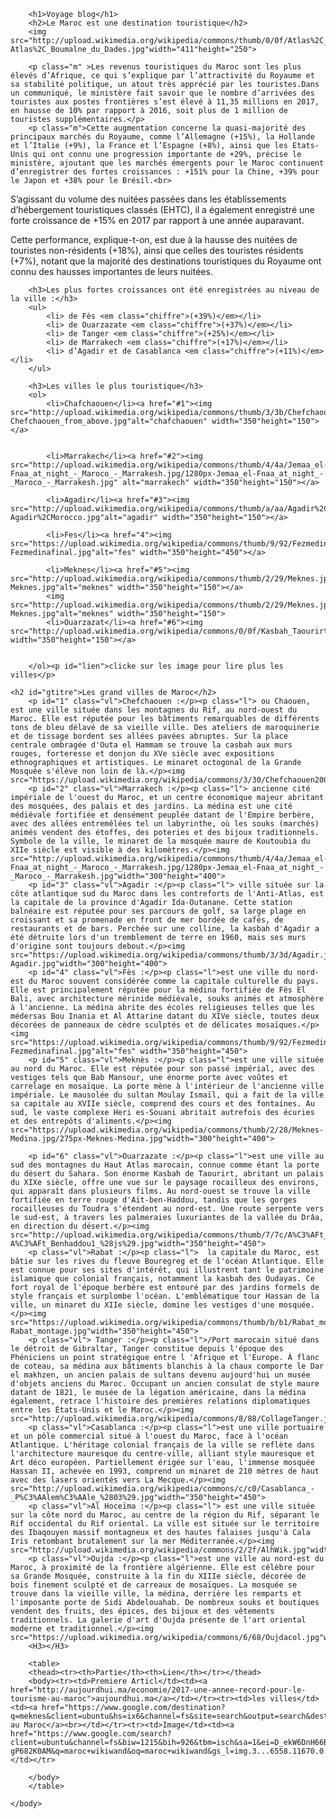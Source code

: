 <!DOCTYPE html>
<html lang="en">
<head>
        <meta charset="utf-8">
        <title>Project: Blog</title>
        <style>
        h1{color:rgb(106, 143, 113);font-family:"monospace";font-size:4em;font-style:italic;}
        h2{color:rgb(148, 139, 148);font-family:"serif";font-size:2em;font-family:normale;}
        h3{color:rgb(77, 76, 77);font-size:1em;font-family:fantasy;font-style:italic;}
        ol{background-color:rgb(179, 204, 191);font-size:17px;font-style:normal;font-family:sans-serif;}
        .chiffre{background-color:rgb(110, 143, 110);}
        #lien{color:rgb(69, 64, 69);font-size:16px;font-style:italic;}
        .vl{color:rgb(65, 74, 66);font-family:mospace;font-style:oblique;text-decoration:underline;}
        .m{font-size:16px;font-style:italic;font-family:serif;}
        .l{font-size:12px;font-family:cursive
        ;}
        table{text-align:centre;}
        a{text-decoration:none;}
        </style>
    </head>
    <body>

        <h1>Voyage blog</h1>
        <h2>Le Maroc est une destination touristique</h2>
        <img src="http://upload.wikimedia.org/wikipedia/commons/thumb/0/0f/Atlas%2C_Boumalne_du_Dades.jpg/1280px-Atlas%2C_Boumalne_du_Dades.jpg"width="411"height="250">

        <p class="m" >Les revenus touristiques du Maroc sont les plus élevés d’Afrique, ce qui s’explique par l’attractivité du Royaume et sa stabilité politique, un atout très apprécié par les touristes.Dans un communiqué, le ministère fait savoir que le nombre d’arrivées des touristes aux postes frontières s’est élevé à 11,35 millions en 2017, en hausse de 10% par rapport à 2016, soit plus de 1 million de touristes supplémentaires.</p>
        <p class="m">Cette augmentation concerne la quasi-majorité des principaux marchés du Royaume, comme l’Allemagne (+15%), la Hollande et l’Italie (+9%), la France et l’Espagne (+8%), ainsi que les Etats-Unis qui ont connu une progression importante de +29%, précise le ministère, ajoutant que les marchés émergents pour le Maroc continuent d’enregistrer des fortes croissances : +151% pour la Chine, +39% pour le Japon et +38% pour le Brésil.<br>

S’agissant du volume des nuitées passées dans les établissements d’hébergement touristiques classés (EHTC), il a également enregistré une forte croissance de +15% en 2017 par rapport à une année auparavant.<br>

Cette performance, explique-t-on, est due à la hausse des nuitées de touristes non-résidents (+18%), ainsi que celles des touristes résidents (+7%), notant que la majorité des destinations touristiques du Royaume ont connu des hausses importantes de leurs nuitées.</p>

        <h3>Les plus fortes croissances ont été enregistrées au niveau de la ville :</h3>
        <ul>
            <li> de Fès <em class="chiffre">(+39%)</em></li>
            <li> de Ouarzazate <em class="chiffre">(+37%)</em></li>
            <li> de Tanger <em class="chiffre">(+25%)</em></li>
            <li> de Marrakech <em class="chiffre">(+17%)</em></li>
            <li> d’Agadir et de Casablanca <em class="chiffre">(+11%)</em></li>
        </ul>

        <h3>Les villes le plus touristique</h3>
        <ol>
            <li>Chafchaouen</li><a href="#1"><img src="http://upload.wikimedia.org/wikipedia/commons/thumb/3/3b/Chefchaouen_from_above.jpg/272px-Chefchaouen_from_above.jpg"alt="chafchaouen" width="350"height="150"></a>


            <li>Marrakech</li><a href="#2"><img src="http://upload.wikimedia.org/wikipedia/commons/thumb/4/4a/Jemaa_el-Fnaa_at_night_-_Maroco_-_Marrakesh.jpg/1280px-Jemaa_el-Fnaa_at_night_-_Maroco_-_Marrakesh.jpg" alt="marrakech" width="350"height="150"></a>

            <li>Agadir</li><a href="#3"><img src="http://upload.wikimedia.org/wikipedia/commons/thumb/a/aa/Agadir%2CMorocco.jpg/500px-Agadir%2CMorocco.jpg"alt="agadir" width="350"height="150"></a>

            <li>Fes</li><a href="4"><img src="https://upload.wikimedia.org/wikipedia/commons/thumb/9/92/Fezmedinafinal.jpg/640px-Fezmedinafinal.jpg"alt="fes" width="350"height="450"></a>

            <li>Meknes</li><a href="#5"><img src="http://upload.wikimedia.org/wikipedia/commons/thumb/2/29/Meknes.jpg/560px-Meknes.jpg"alt="meknes" width="350"height="150"></a>
            <img src="http://upload.wikimedia.org/wikipedia/commons/thumb/2/29/Meknes.jpg/560px-Meknes.jpg"alt="meknes" width="350"height="150">
            <li>Ouarzazat</li><a href="#6"><img src="http://upload.wikimedia.org/wikipedia/commons/0/0f/Kasbah_Taourirt_in_Ouarzazate_2011.jpg" width="350"height="150"></a>


        </ol><p id="lien">clicke sur les image pour lire plus les villes</p>

    <h2 id="gtitre">Les grand villes de Maroc</h2>
        <p id="1" class="vl">Chefchaouen :</p><p class="l"> ou Chaouen, est une ville située dans les montagnes du Rif, au nord-ouest du Maroc. Elle est réputée pour les bâtiments remarquables de différents tons de bleu délavé de sa vieille ville. Des ateliers de maroquinerie et de tissage bordent ses allées pavées abruptes. Sur la place centrale ombragée d'Outa el Hammam se trouve la casbah aux murs rouges, forteresse et donjon du XVe siècle avec expositions ethnographiques et artistiques. Le minaret octogonal de la Grande Mosquée s'élève non loin de là.</p><img src="https://upload.wikimedia.org/wikipedia/commons/3/30/Chefchaouen2007.JPG"width="300"height="400">
        <p id="2" class="vl">Marrakech :</p><p class="l"> ancienne cité impériale de l'ouest du Maroc, et un centre économique majeur abritant des mosquées, des palais et des jardins. La médina est une cité médiévale fortifiée et densément peuplée datant de l'Empire berbère, avec des allées entremêlées tel un labyrinthe, où les souks (marchés) animés vendent des étoffes, des poteries et des bijoux traditionnels. Symbole de la ville, le minaret de la mosquée maure de Koutoubia du XIIe siècle est visible à des kilomètres.</p><img src="http://upload.wikimedia.org/wikipedia/commons/thumb/4/4a/Jemaa_el-Fnaa_at_night_-_Maroco_-_Marrakesh.jpg/1280px-Jemaa_el-Fnaa_at_night_-_Maroco_-_Marrakesh.jpg"width="300"height="400">
        <p id="3" class="vl">Agadir :</p><p class="l"> ville située sur la côte atlantique sud du Maroc dans les contreforts de l'Anti-Atlas, est la capitale de la province d'Agadir Ida-Outanane. Cette station balnéaire est réputée pour ses parcours de golf, sa large plage en croissant et sa promenade en front de mer bordée de cafés, de restaurants et de bars. Perchée sur une colline, la kasbah d'Agadir a été détruite lors d'un tremblement de terre en 1960, mais ses murs d'origine sont toujours debout.</p><img src="https://upload.wikimedia.org/wikipedia/commons/thumb/3/3d/Agadir.jpg/220px-Agadir.jpg"width="300"height="400">
        <p id="4" class="vl">Fès :</p><p class="l">est une ville du nord-est du Maroc souvent considérée comme la capitale culturelle du pays. Elle est principalement réputée pour la médina fortifiée de Fès El Bali, avec architecture mérinide médiévale, souks animés et atmosphère à l'ancienne. La médina abrite des écoles religieuses telles que les médersas Bou Inania et Al Attarine datant du XIVe siècle, toutes deux décorées de panneaux de cèdre sculptés et de délicates mosaïques.</p><img src="https://upload.wikimedia.org/wikipedia/commons/thumb/9/92/Fezmedinafinal.jpg/640px-Fezmedinafinal.jpg"alt="fes" width="350"height="450">
        <p id="5" class="vl">Meknès :</p><p class="l">est une ville située au nord du Maroc. Elle est réputée pour son passé impérial, avec des vestiges tels que Bab Mansour, une énorme porte avec voûtes et carrelage en mosaïque. La porte mène à l'intérieur de l'ancienne ville impériale. Le mausolée du sultan Moulay Ismaïl, qui a fait de la ville sa capitale au XVIIe siècle, comprend des cours et des fontaines. Au sud, le vaste complexe Heri es-Souani abritait autrefois des écuries et des entrepôts d'aliments.</p><img src="https://upload.wikimedia.org/wikipedia/commons/thumb/2/28/Meknes-Medina.jpg/275px-Meknes-Medina.jpg"width="300"height="400">

        <p id="6" class="vl">Ouarzazate :</p><p class="l">est une ville au sud des montagnes du Haut Atlas marocain, connue comme étant la porte du désert du Sahara. Son énorme Kasbah de Taourirt, abritant un palais du XIXe siècle, offre une vue sur le paysage rocailleux des environs, qui apparaît dans plusieurs films. Au nord-ouest se trouve la ville fortifiée en terre rouge d'Aït-ben-Haddou, tandis que les gorges rocailleuses du Toudra s'étendent au nord-est. Une route serpente vers le sud-est, à travers les palmeraies luxuriantes de la vallée du Drâa, en direction du désert.</p><img src="http://upload.wikimedia.org/wikipedia/commons/thumb/7/7c/A%C3%AFt_Benhaddou1_%28js%29.jpg/1280px-A%C3%AFt_Benhaddou1_%28js%29.jpg"width="350"height="450">
        <p class="vl">Rabat :</p><p class="l">  la capitale du Maroc, est bâtie sur les rives du fleuve Bouregreg et de l'océan Atlantique. Elle est connue pour ses sites d'intérêt, qui illustrent tant le patrimoine islamique que colonial français, notamment la kasbah des Oudayas. Ce fort royal de l'époque berbère est entouré par des jardins formels de style français et surplombe l'océan. L'emblématique tour Hassan de la ville, un minaret du XIIe siècle, domine les vestiges d'une mosquée.</p><img src="https://upload.wikimedia.org/wikipedia/commons/thumb/b/b1/Rabat_montage.jpg/640px-Rabat_montage.jpg"width="350"height="450">
        <p class="vl"> Tanger :</p><p class="l">/Port marocain situé dans le détroit de Gibraltar, Tanger constitue depuis l'époque des Phéniciens un point stratégique entre l 'Afrique et l'Europe. À flanc de coteau, sa médina aux bâtiments blanchis à la chaux comporte le Dar el makhzen, un ancien palais de sultans devenu aujourd'hui un musée d'objets anciens du Maroc. Occupant un ancien consulat de style maure datant de 1821, le musée de la légation américaine, dans la médina également, retrace l'histoire des premières relations diplomatiques entre les États-Unis et le Maroc.</p><img src="http://upload.wikimedia.org/wikipedia/commons/8/88/CollageTanger.jpg"width="350"height="450">
        <p class="vl">Casablanca :</p><p class="l">est une ville portuaire et un pôle commercial situé à l'ouest du Maroc, face à l'océan Atlantique. L'héritage colonial français de la ville se reflète dans l'architecture mauresque du centre-ville, alliant style mauresque et Art déco européen. Partiellement érigée sur l'eau, l'immense mosquée Hassan II, achevée en 1993, comprend un minaret de 210 mètres de haut avec des lasers orientés vers La Mecque.</p><img src="http://upload.wikimedia.org/wikipedia/commons/c/c0/Casablanca_-_P%C3%AAlem%C3%AAle_%2803%29.jpg"width="350"height="450">
        <p class="vl">Al Hoceïma :</p><p class="l"> est une ville située sur la côte nord du Maroc, au centre de la région du Rif, séparant le Rif occidental du Rif oriental. La ville est située sur le territoire des Ibaqouyen massif montagneux et des hautes falaises jusqu'à Cala Iris retombant brutalement sur la mer Méditerranée.</p><img src="http://upload.wikimedia.org/wikipedia/commons/2/2f/AlhWik.jpg"width="350"height="450">
        <p class="vl">Oujda :</p><p class="l">est une ville au nord-est du Maroc, à proximité de la frontière algérienne. Elle est célèbre pour sa Grande Mosquée, construite à la fin du XIIIe siècle, décorée de bois finement sculpté et de carreaux de mosaïques. La mosquée se trouve dans la vieille ville, la médina, derrière les remparts et l'imposante porte de Sidi Abdelouahab. De nombreux souks et boutiques vendent des fruits, des épices, des bijoux et des vêtements traditionnels. La galerie d'art d'Oujda présente de l'art oriental moderne et traditionnel.</p><img src="https://upload.wikimedia.org/wikipedia/commons/6/68/Oujdacol.jpg"width="350"height="450">
        <H3></H3>

        <table>
        <thead><tr><th>Partie</th><th>Lien</th></tr></thead>
        <body><tr><td>Premiere Articl</td><td><a href="http://aujourdhui.ma/economie/2017-une-annee-record-pour-le-tourisme-au-maroc">aujourdhui.ma</a></td></tr><tr><td>les villes</td><td><a href="https://www.google.com/destination?q=meknes&client=ubuntu&hs=ix6&channel=fs&site=search&output=search&dest_mid=/m/023jdv&sa=X&ved=2ahUKEwjakPyAyMzdAhVL2xoKHRtuCyoQri4wJHoECAcQKA#dest_mid=/m/023jdv&tcfs=EhoaGAoKMjAxOC0xMC0wNxIKMjAxOC0xMC0xMQ">Ville au Maroc</a><br></td></tr><tr><td>Image</td><td><a href="https://www.google.com/search?client=ubuntu&channel=fs&biw=1215&bih=926&tbm=isch&sa=1&ei=D_ekW6DnH66Bi-gP682K0AM&q=maroc+wikiwand&oq=maroc+wikiwand&gs_l=img.3...6558.11670.0.12079.9.9.0.0.0.0.308.1168.0j1j3j1.5.0....0...1c.1.64.img..4.2.508...0j0i5i30k1j0i24k1j0i8i30k1.0.OFEFoU974fI#imgrc=xw4wJ4tJKNZVtM:">Wikiwand</a></td></tr>

        </body>
        </table>

    </body>
</html>
